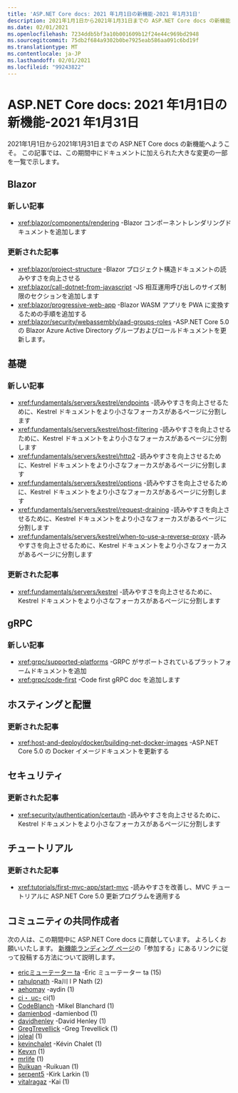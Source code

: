 ```yaml
---
title: 'ASP.NET Core docs: 2021 年1月1日の新機能-2021 年1月31日'
description: 2021年1月1日から2021年1月31日までの ASP.NET Core docs の新機能
ms.date: 02/01/2021
ms.openlocfilehash: 7234ddb5bf3a10b001609b12f24e44c969bd2948
ms.sourcegitcommit: 75db2f684a9302b0be7925eab586aa091c6bd19f
ms.translationtype: MT
ms.contentlocale: ja-JP
ms.lasthandoff: 02/01/2021
ms.locfileid: "99243822"
---
```

# <a name="aspnet-core-docs-whats-new-for-january-1-2021---january-31-2021"></a>ASP.NET Core docs: 2021 年1月1日の新機能-2021 年1月31日

2021年1月1日から2021年1月31日までの ASP.NET Core docs の新機能へようこそ。 この記事では、この期間中にドキュメントに加えられた大きな変更の一部を一覧で示します。

## <a name="blazor"></a>Blazor

### <a name="new-articles"></a>新しい記事

- <xref:blazor/components/rendering> -Blazor コンポーネントレンダリングドキュメントを追加します

### <a name="updated-articles"></a>更新された記事

- <xref:blazor/project-structure> -Blazor プロジェクト構造ドキュメントの読みやすさを向上させる
- <xref:blazor/call-dotnet-from-javascript> -JS 相互運用呼び出しのサイズ制限のセクションを追加します
- <xref:blazor/progressive-web-app> -Blazor WASM アプリを PWA に変換するための手順を追加する
- <xref:blazor/security/webassembly/aad-groups-roles> -ASP.NET Core 5.0 の Blazor Azure Active Directory グループおよびロールドキュメントを更新します。

## <a name="fundamentals"></a>基礎

### <a name="new-articles"></a>新しい記事

- <xref:fundamentals/servers/kestrel/endpoints> -読みやすさを向上させるために、Kestrel ドキュメントをより小さなフォーカスがあるページに分割します
- <xref:fundamentals/servers/kestrel/host-filtering> -読みやすさを向上させるために、Kestrel ドキュメントをより小さなフォーカスがあるページに分割します
- <xref:fundamentals/servers/kestrel/http2> -読みやすさを向上させるために、Kestrel ドキュメントをより小さなフォーカスがあるページに分割します
- <xref:fundamentals/servers/kestrel/options> -読みやすさを向上させるために、Kestrel ドキュメントをより小さなフォーカスがあるページに分割します
- <xref:fundamentals/servers/kestrel/request-draining> -読みやすさを向上させるために、Kestrel ドキュメントをより小さなフォーカスがあるページに分割します
- <xref:fundamentals/servers/kestrel/when-to-use-a-reverse-proxy> -読みやすさを向上させるために、Kestrel ドキュメントをより小さなフォーカスがあるページに分割します

### <a name="updated-articles"></a>更新された記事

- <xref:fundamentals/servers/kestrel> -読みやすさを向上させるために、Kestrel ドキュメントをより小さなフォーカスがあるページに分割します

## <a name="grpc"></a>gRPC

### <a name="new-articles"></a>新しい記事

- <xref:grpc/supported-platforms> -GRPC がサポートされているプラットフォームドキュメントを追加
- <xref:grpc/code-first> -Code first gRPC doc を追加します

## <a name="hosting-and-deployment"></a>ホスティングと配置

### <a name="updated-articles"></a>更新された記事

- <xref:host-and-deploy/docker/building-net-docker-images> -ASP.NET Core 5.0 の Docker イメージドキュメントを更新する

## <a name="security"></a>セキュリティ

### <a name="updated-articles"></a>更新された記事

- <xref:security/authentication/certauth> -読みやすさを向上させるために、Kestrel ドキュメントをより小さなフォーカスがあるページに分割します

## <a name="tutorials"></a>チュートリアル

### <a name="updated-articles"></a>更新された記事

- <xref:tutorials/first-mvc-app/start-mvc> -読みやすさを改善し、MVC チュートリアルに ASP.NET Core 5.0 更新プログラムを適用する

## <a name="community-contributors"></a>コミュニティの共同作成者

次の人は、この期間中に ASP.NET Core docs に貢献しています。 よろしくお願いいたします。 [新機能ランディング ページ](index.yml)の「参加する」にあるリンクに従って投稿する方法について説明します。

- [ericミューテーター ta](https://github.com/ericmutta) -Eric ミューテーター ta (15)
- [rahulpnath](https://github.com/rahulpnath) -Ra川 l P Nath (2)
- [aehomay](https://github.com/aehomay) -aydin (1)
- [ci・ uc-](https://github.com/cihanucar) ci(1)
- [CodeBlanch](https://github.com/CodeBlanch) -Mikel Blanchard (1)
- [damienbod](https://github.com/damienbod) -damienbod (1)
- [davidhenley](https://github.com/davidhenley) -David Henley (1)
- [GregTrevellick](https://github.com/GregTrevellick) -Greg Trevellick (1)
- [joleal](https://github.com/joleal) (1)
- [kevinchalet](https://github.com/kevinchalet) -Kévin Chalet (1)
- [Kevxn](https://github.com/Kevxn) (1)
- [mrlife](https://github.com/mrlife) (1)
- [Ruikuan](https://github.com/Ruikuan) -Ruikuan (1)
- [serpent5](https://github.com/serpent5) -Kirk Larkin (1)
- [vitalragaz](https://github.com/vitalragaz) -Kai (1)
